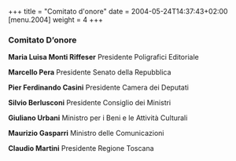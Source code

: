 +++
title = "Comitato d'onore"
date = 2004-05-24T14:37:43+02:00
[menu.2004]
weight = 4
+++
### Comitato D’onore

**Maria Luisa Monti Riffeser**
Presidente Poligrafici Editoriale

**Marcello Pera**
Presidente Senato della Repubblica

**Pier Ferdinando Casini**
Presidente Camera dei Deputati

**Silvio Berlusconi**
Presidente Consiglio dei Ministri

**Giuliano Urbani**
Ministro per i Beni e le Attività Culturali

**Maurizio Gasparri**
Ministro delle Comunicazioni

**Claudio Martini**
Presidente Regione Toscana
